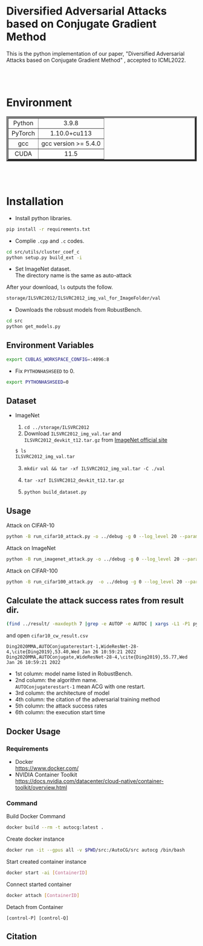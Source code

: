 # Diversified Adversarial Attacks based on Conjugate Gradient Method
This is the python implementation of our paper, "Diversified Adversarial Attacks based on Conjugate Gradient Method"
, accepted to ICML2022.

<br>
<br>

# Environment

<table border="5"  align="center">
<tr>
<td align="center">Python</td> <td colspan="3"  align="center">3.9.8</td>
</tr>
<td align="center">PyTorch</td><td colspan="3" align="center">1.10.0+cu113</td>
<tr>
<td align="center">gcc</td> 
<td align="center"> gcc version >= 5.4.0  </td>
</tr>
<tr>
<td align="center">CUDA</td> <td colspan="3" align="center"> 11.5</td>
</tr>
</table>

<br>
<br>

# Installation

+ Install python libraries.
```bash
pip install -r requirements.txt
```

+ Complie `.cpp` and `.c` codes.

```bash
cd src/utils/cluster_coef_c
python setup.py build_ext -i
```

+ Set ImageNet dataset.<br>
The directory name is the same as auto-attack

After your download, `ls` outputs the follow.
```bash
storage/ILSVRC2012/ILSVRC2012_img_val_for_ImageFolder/val
```

+ Downloads the robsust models from RobustBench.
```bash
cd src
python get_models.py
```


## Environment Variables

```bash
export CUBLAS_WORKSPACE_CONFIG=:4096:8
```

+ Fix `PYTHONHASHSEED` to 0.
```bash
export PYTHONHASHSEED=0
```
## Dataset

+ ImageNet
  1. `cd ../storage/ILSVRC2012`
  2. Download `ILSVRC2012_img_val.tar` and `ILSVRC2012_devkit_t12.tar.gz` from [ImageNet official site](https://image-net.org/index.php)
  ```bash
  $ ls
  ILSVRC2012_img_val.tar
  ```

  3. `mkdir val && tar -xf ILSVRC2012_img_val.tar -C ./val`

  4. `tar -xzf ILSVRC2012_devkit_t12.tar.gz`

  5. `python build_dataset.py`


## Usage
Attack on CIFAR-10
```bash
python -B run_cifar10_attack.py -o ../debug -g 0 --log_level 20 --param ./params/robustbench/cifar10/autoconjugate.yaml ./params/robustbench/cifar10/di.yaml  --experiment -bs 10
```
Attack on ImageNet
```bash
python -B run_imagenet_attack.py -o ../debug -g 0 --log_level 20 --param ./params/robustbench/imagenet/autoconjugate.yaml ./params/robustbench/cifar10/di.yaml  --experiment -bs 10
```
Attack on CIFAR-100
```bash
python -B run_cifar100_attack.py  -o ../debug -g 0 --log_level 20 --param ./params/robustbench/cifar100/autoconjugate.yaml ./params/robustbench/cifar10/di.yaml  --experiment -bs 10
```


## Calculate the attack success rates from result dir.

```bash
(find ../result/ -maxdepth 7 |grep -e AUTOP -e AUTOC | xargs -L1 -P1 python run_evaluator_from_csv.py -ns 1  -r && find ../result/ -maxdepth 7 |grep AUTOC | xargs -L1 -P1 python run_evaluator_from_csv.py -ns 5 -r ) > cifar10_cw_result.csv
```


and open `cifar10_cw_result.csv`

```csv
Ding2020MMA,AUTOConjugaterestart-1,WideResNet-28-4,\cite{Ding2019},53.40,Wed Jan 26 10:59:21 2022
Ding2020MMA,AUTOConjugate,WideResNet-28-4,\cite{Ding2019},55.77,Wed Jan 26 10:59:21 2022
```
+ 1st column: model name listed in RobustBench.
+ 2nd column: the algorithm name. <br>
`AUTOConjugaterestart-1` mean ACG with one restart.
+ 3rd column: the architecture of model
+ 4th column: the citation of the adversarial training method
+ 5th column: the attack success rates
+ 6th column: the execution start time


## Docker Usage
### Requirements
- Docker \
  https://www.docker.com/
- NVIDIA Container Toolkit \
  https://docs.nvidia.com/datacenter/cloud-native/container-toolkit/overview.html
### Command

Build Docker Command
```bash
docker build --rm -t autocg:latest .
```

Create docker instance
```bash
docker run -it --gpus all -v $PWD/src:/AutoCG/src autocg /bin/bash
```

Start created container instance
```bash
docker start -ai [ContainerID]
```

Connect started container
```bash
docker attach [ContainerID]
```

Detach from Container
```
[control-P] [control-Q]
```

## Citation
```

```
